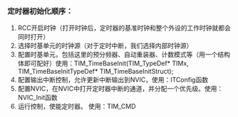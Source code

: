 ### 定时器初始化顺序：

1. RCC开启时钟（打开时钟后，定时器的基准时钟和整个外设的工作时钟就都会同时打开）
2. 选择时基单元的时钟源（对于定时中断，我们选择内部时钟源）
3. 配置时基单元，包括这里的预分频器、自动重装器、计数模式等（用一个结构体即可配好）使用：TIM_TimeBaseInit(TIM_TypeDef* TIMx, TIM_TimeBaseInitTypeDef* TIM_TimeBaseInitStruct);
4. 配置输出中断控制，允许更新中断输出到NVIC，使用：ITConfig函数
5. 配置NVIC，在NVIC中打开定时器中断的通道，并分配一个优先级。使用：NVIC_Init函数
6. 运行控制，使能定时器。 使用：TIM_CMD